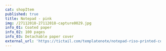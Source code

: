 ```yaml
---
cat: shopItem
published: true
title: Notepad - pink
img: /27112018-27112018-capture0029.jpg
info_01: Coated paper
info_02: 100 pages
info_03: Detachable paper cover
external_url: 'https://tictail.com/templatenote/notepad-riso-printed-cover-pink'
---
```


